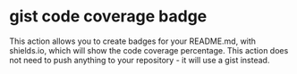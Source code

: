 # gist code coverage badge

This action allows you to create badges for your README.md, with shields.io,
which will show the code coverage percentage. This action does not need to push
anything to your repository - it will use a gist instead.
